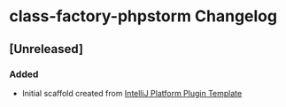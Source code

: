 <!-- Keep a Changelog guide -> https://keepachangelog.com -->

# class-factory-phpstorm Changelog

## [Unreleased]
### Added
- Initial scaffold created from [IntelliJ Platform Plugin Template](https://github.com/JetBrains/intellij-platform-plugin-template)

